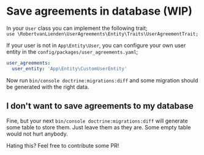 # Save agreements in database (WIP)
In your `User` class you can implement the following trait;\
`use \RobertvanLienden\UserAgreements\Entity\Traits\UserAgreementTrait;`

If your user is not in `App\Entity\User`, you can configure your own user entity in the `config/packages/user_agreements.yaml`;
```yaml
user_agreements:
  user_entity: 'App\Entity\CustomUserEntity'
```

Now run `bin/console doctrine:migrations:diff` and some migration should be generated with the right data.

## I don't want to save agreements to my database
Fine, but your next `bin/console doctrine:migrations:diff` will generate some table to store them.
Just leave them as they are. Some empty table would not hurt anybody.

Hating this? Feel free to contribute some PR!